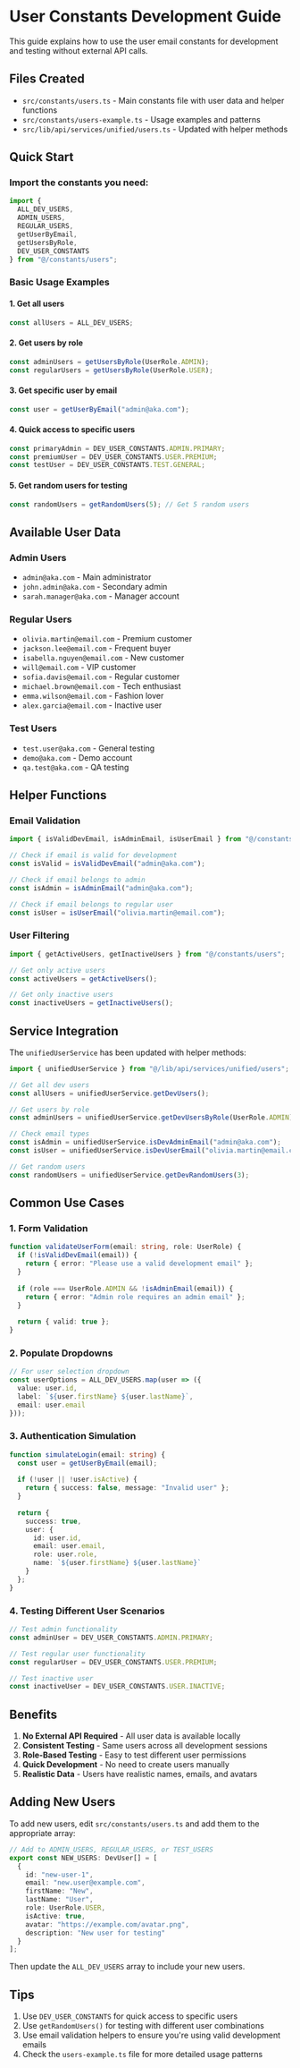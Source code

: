# User Constants Development Guide

This guide explains how to use the user email constants for development and testing without external API calls.

## Files Created

- `src/constants/users.ts` - Main constants file with user data and helper functions
- `src/constants/users-example.ts` - Usage examples and patterns
- `src/lib/api/services/unified/users.ts` - Updated with helper methods

## Quick Start

### Import the constants you need:

```typescript
import { 
  ALL_DEV_USERS,
  ADMIN_USERS,
  REGULAR_USERS,
  getUserByEmail,
  getUsersByRole,
  DEV_USER_CONSTANTS
} from "@/constants/users";
```

### Basic Usage Examples

#### 1. Get all users
```typescript
const allUsers = ALL_DEV_USERS;
```

#### 2. Get users by role
```typescript
const adminUsers = getUsersByRole(UserRole.ADMIN);
const regularUsers = getUsersByRole(UserRole.USER);
```

#### 3. Get specific user by email
```typescript
const user = getUserByEmail("admin@aka.com");
```

#### 4. Quick access to specific users
```typescript
const primaryAdmin = DEV_USER_CONSTANTS.ADMIN.PRIMARY;
const premiumUser = DEV_USER_CONSTANTS.USER.PREMIUM;
const testUser = DEV_USER_CONSTANTS.TEST.GENERAL;
```

#### 5. Get random users for testing
```typescript
const randomUsers = getRandomUsers(5); // Get 5 random users
```

## Available User Data

### Admin Users
- `admin@aka.com` - Main administrator
- `john.admin@aka.com` - Secondary admin
- `sarah.manager@aka.com` - Manager account

### Regular Users
- `olivia.martin@email.com` - Premium customer
- `jackson.lee@email.com` - Frequent buyer
- `isabella.nguyen@email.com` - New customer
- `will@email.com` - VIP customer
- `sofia.davis@email.com` - Regular customer
- `michael.brown@email.com` - Tech enthusiast
- `emma.wilson@email.com` - Fashion lover
- `alex.garcia@email.com` - Inactive user

### Test Users
- `test.user@aka.com` - General testing
- `demo@aka.com` - Demo account
- `qa.test@aka.com` - QA testing

## Helper Functions

### Email Validation
```typescript
import { isValidDevEmail, isAdminEmail, isUserEmail } from "@/constants/users";

// Check if email is valid for development
const isValid = isValidDevEmail("admin@aka.com");

// Check if email belongs to admin
const isAdmin = isAdminEmail("admin@aka.com");

// Check if email belongs to regular user
const isUser = isUserEmail("olivia.martin@email.com");
```

### User Filtering
```typescript
import { getActiveUsers, getInactiveUsers } from "@/constants/users";

// Get only active users
const activeUsers = getActiveUsers();

// Get only inactive users
const inactiveUsers = getInactiveUsers();
```

## Service Integration

The `unifiedUserService` has been updated with helper methods:

```typescript
import { unifiedUserService } from "@/lib/api/services/unified/users";

// Get all dev users
const allUsers = unifiedUserService.getDevUsers();

// Get users by role
const adminUsers = unifiedUserService.getDevUsersByRole(UserRole.ADMIN);

// Check email types
const isAdmin = unifiedUserService.isDevAdminEmail("admin@aka.com");
const isUser = unifiedUserService.isDevUserEmail("olivia.martin@email.com");

// Get random users
const randomUsers = unifiedUserService.getDevRandomUsers(3);
```

## Common Use Cases

### 1. Form Validation
```typescript
function validateUserForm(email: string, role: UserRole) {
  if (!isValidDevEmail(email)) {
    return { error: "Please use a valid development email" };
  }
  
  if (role === UserRole.ADMIN && !isAdminEmail(email)) {
    return { error: "Admin role requires an admin email" };
  }
  
  return { valid: true };
}
```

### 2. Populate Dropdowns
```typescript
// For user selection dropdown
const userOptions = ALL_DEV_USERS.map(user => ({
  value: user.id,
  label: `${user.firstName} ${user.lastName}`,
  email: user.email
}));
```

### 3. Authentication Simulation
```typescript
function simulateLogin(email: string) {
  const user = getUserByEmail(email);
  
  if (!user || !user.isActive) {
    return { success: false, message: "Invalid user" };
  }
  
  return {
    success: true,
    user: {
      id: user.id,
      email: user.email,
      role: user.role,
      name: `${user.firstName} ${user.lastName}`
    }
  };
}
```

### 4. Testing Different User Scenarios
```typescript
// Test admin functionality
const adminUser = DEV_USER_CONSTANTS.ADMIN.PRIMARY;

// Test regular user functionality
const regularUser = DEV_USER_CONSTANTS.USER.PREMIUM;

// Test inactive user
const inactiveUser = DEV_USER_CONSTANTS.USER.INACTIVE;
```

## Benefits

1. **No External API Required** - All user data is available locally
2. **Consistent Testing** - Same users across all development sessions
3. **Role-Based Testing** - Easy to test different user permissions
4. **Quick Development** - No need to create users manually
5. **Realistic Data** - Users have realistic names, emails, and avatars

## Adding New Users

To add new users, edit `src/constants/users.ts` and add them to the appropriate array:

```typescript
// Add to ADMIN_USERS, REGULAR_USERS, or TEST_USERS
export const NEW_USERS: DevUser[] = [
  {
    id: "new-user-1",
    email: "new.user@example.com",
    firstName: "New",
    lastName: "User",
    role: UserRole.USER,
    isActive: true,
    avatar: "https://example.com/avatar.png",
    description: "New user for testing"
  }
];
```

Then update the `ALL_DEV_USERS` array to include your new users.

## Tips

1. Use `DEV_USER_CONSTANTS` for quick access to specific users
2. Use `getRandomUsers()` for testing with different user combinations
3. Use email validation helpers to ensure you're using valid development emails
4. Check the `users-example.ts` file for more detailed usage patterns
